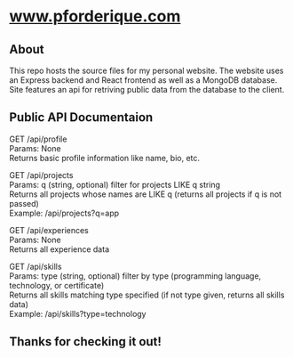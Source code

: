 # www.pforderique.com

## About

This repo hosts the source files for my personal website. The website uses an Express backend and React frontend as well as a MongoDB database. Site features an api for retriving public data from the database to the client.

## Public API Documentaion

GET /api/profile<br />
Params: None<br />
Returns basic profile information like name, bio, etc.

GET /api/projects<br />
Params: q (string, optional) filter for projects LIKE q string<br />
Returns all projects whose names are LIKE q (returns all projects if q is not passed)<br />
Example: /api/projects?q=app

GET /api/experiences<br />
Params: None<br />
Returns all experience data

GET /api/skills<br />
Params: type (string, optional) filter by type (programming language, technology, or certificate)<br />
Returns all skills matching type specified (if not type given, returns all skills data)<br />
Example: /api/skills?type=technology

## Thanks for checking it out!
